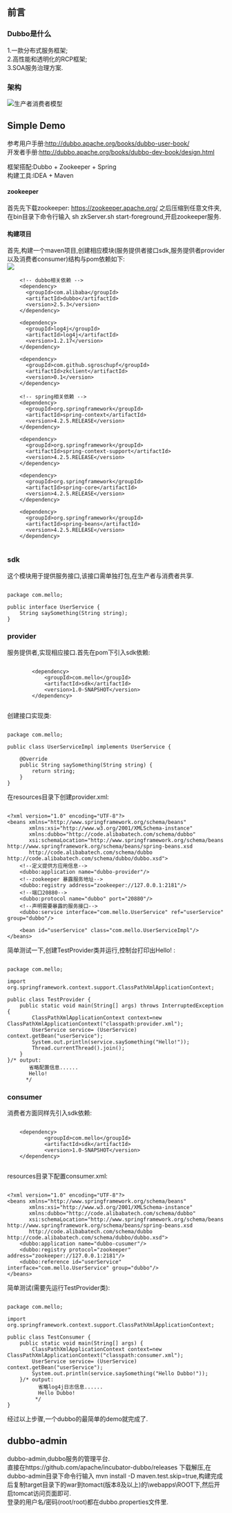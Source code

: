 ## 前言

### Dubbo是什么  
1.一款分布式服务框架;  
2.高性能和透明化的RCP框架;  
3.SOA服务治理方案.
 
### 架构
![生产者消费者模型](http://dubbo.apache.org/books/dubbo-user-book/sources/images/dubbo-architecture.jpg)  

## Simple Demo  

参考用户手册:http://dubbo.apache.org/books/dubbo-user-book/      
开发者手册:http://dubbo.apache.org/books/dubbo-dev-book/design.html   

框架搭配:Dubbo + Zookeeper + Spring  
构建工具:IDEA + Maven      

#### zookeeper 

首先先下载zookeeper:  https://zookeeper.apache.org/   之后压缩到任意文件夹,在bin目录下命令行输入 sh zkServer.sh start-foreground,开启zookeeper服务.
 
#### 构建项目 
首先,构建一个maven项目,创建相应模块(服务提供者接口sdk,服务提供者provider以及消费者consumer)结构与pom依赖如下:  
![](https://raw.githubusercontent.com/MelloChan/java-interview/master/image/dubbo-learn.png)
```
    <!-- dubbo相关依赖 -->
    <dependency>
      <groupId>com.alibaba</groupId>
      <artifactId>dubbo</artifactId>
      <version>2.5.3</version>
    </dependency> 
    
    <dependency>
      <groupId>log4j</groupId>
      <artifactId>log4j</artifactId>
      <version>1.2.17</version>
    </dependency>
    
    <dependency>
      <groupId>com.github.sgroschupf</groupId>
      <artifactId>zkclient</artifactId>
      <version>0.1</version>
    </dependency>
    
    <!-- spring相关依赖 -->
    <dependency>
      <groupId>org.springframework</groupId>
      <artifactId>spring-context</artifactId>
      <version>4.2.5.RELEASE</version>
    </dependency>
    
    <dependency>
      <groupId>org.springframework</groupId>
      <artifactId>spring-context-support</artifactId>
      <version>4.2.5.RELEASE</version>
    </dependency>
    
    <dependency>
      <groupId>org.springframework</groupId>
      <artifactId>spring-core</artifactId>
      <version>4.2.5.RELEASE</version>
    </dependency>
    
    <dependency>
      <groupId>org.springframework</groupId>
      <artifactId>spring-beans</artifactId>
      <version>4.2.5.RELEASE</version>
    </dependency>
    
```

### sdk  

这个模块用于提供服务接口,该接口需单独打包,在生产者与消费者共享.
```

package com.mello;

public interface UserService {
    String saySomething(String string);
}

```

### provider

服务提供者,实现相应接口.首先在pom下引入sdk依赖:
```

        <dependency>
            <groupId>com.mello</groupId>
            <artifactId>sdk</artifactId>
            <version>1.0-SNAPSHOT</version>
        </dependency>
        
```  

创建接口实现类:
```

package com.mello;

public class UserServiceImpl implements UserService {

    @Override
    public String saySomething(String string) {
        return string;
    }
}

```

在resources目录下创建provider.xml:  
```

<?xml version="1.0" encoding="UTF-8"?>
<beans xmlns="http://www.springframework.org/schema/beans"
       xmlns:xsi="http://www.w3.org/2001/XMLSchema-instance"
       xmlns:dubbo="http://code.alibabatech.com/schema/dubbo"
       xsi:schemaLocation="http://www.springframework.org/schema/beans http://www.springframework.org/schema/beans/spring-beans.xsd
       http://code.alibabatech.com/schema/dubbo http://code.alibabatech.com/schema/dubbo/dubbo.xsd">
    <!--定义提供方应用信息-->
    <dubbo:application name="dubbo-provider"/>
    <!--zookeeper 暴露服务地址-->
    <dubbo:registry address="zookeeper://127.0.0.1:2181"/>
    <!--端口20880-->
    <dubbo:protocol name="dubbo" port="20880"/>
    <!--声明需要暴露的服务接口-->
    <dubbo:service interface="com.mello.UserService" ref="userService" group="dubbo"/>
    
    <bean id="userService" class="com.mello.UserServiceImpl"/>
</beans>

```

简单测试一下,创建TestProvider类并运行,控制台打印出Hello! :
```

package com.mello;

import org.springframework.context.support.ClassPathXmlApplicationContext;

public class TestProvider {
    public static void main(String[] args) throws InterruptedException {
        ClassPathXmlApplicationContext context=new ClassPathXmlApplicationContext("classpath:provider.xml");
        UserService service= (UserService) context.getBean("userService");
        System.out.println(service.saySomething("Hello!"));
        Thread.currentThread().join();
    }
}/* output:
       省略配置信息......
       Hello!
      */

```  

### consumer

消费者方面同样先引入sdk依赖:  
```

    <dependency>
            <groupId>com.mello</groupId>
            <artifactId>sdk</artifactId>
            <version>1.0-SNAPSHOT</version>
    </dependency>
    
```

resources目录下配置consumer.xml:  
```  

<?xml version="1.0" encoding="UTF-8"?>
<beans xmlns="http://www.springframework.org/schema/beans"
       xmlns:xsi="http://www.w3.org/2001/XMLSchema-instance"
       xmlns:dubbo="http://code.alibabatech.com/schema/dubbo"
       xsi:schemaLocation="http://www.springframework.org/schema/beans http://www.springframework.org/schema/beans/spring-beans.xsd
       http://code.alibabatech.com/schema/dubbo http://code.alibabatech.com/schema/dubbo/dubbo.xsd">
    <dubbo:application name="dubbo-cusumer"/>
    <dubbo:registry protocol="zookeeper" address="zookeeper://127.0.0.1:2181"/>
    <dubbo:reference id="userService" interface="com.mello.UserService" group="dubbo"/>
</beans>

```

简单测试(需要先运行TestProvider类):  
```

package com.mello;

import org.springframework.context.support.ClassPathXmlApplicationContext;

public class TestConsumer {
    public static void main(String[] args) {
        ClassPathXmlApplicationContext context=new ClassPathXmlApplicationContext("classpath:consumer.xml");
        UserService service= (UserService) context.getBean("userService");
        System.out.println(service.saySomething("Hello Dubbo!"));
    }/* output:
          省略log4j日志信息......
          Hello Dubbo!
         */
}

```

经过以上步骤,一个dubbo的最简单的demo就完成了.   

## dubbo-admin  

dubbo-admin,dubbo服务的管理平台.  
直接在https://github.com/apache/incubator-dubbo/releases 下载解压,在dubbo-admin目录下命令行输入 mvn install -D maven.test.skip=true,构建完成后复制target目录下的war到tomact(版本8及以上)的\webapps\ROOT下,然后开启tomcat访问页面即可.  
登录的用户名/密码(root/root)都在dubbo.properties文件里.  







